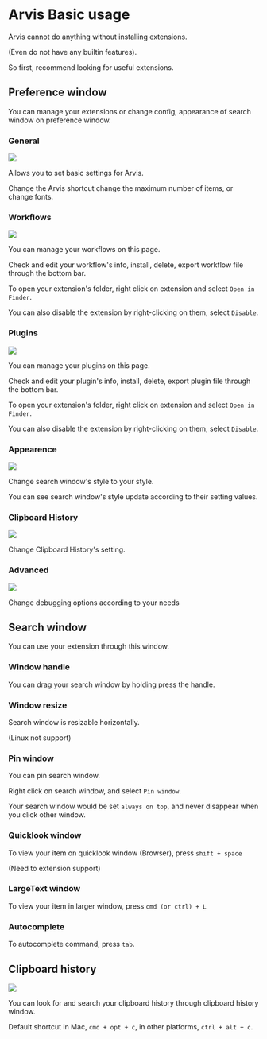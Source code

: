 # Arvis Basic usage

Arvis cannot do anything without installing extensions.

(Even do not have any builtin features).

So first, recommend looking for useful extensions.

## Preference window

You can manage your extensions or change config, appearance of search window on preference window.

### General

![](./imgs/general-page.png)

Allows you to set basic settings for Arvis.

Change the Arvis shortcut change the maximum number of items, or change fonts.

### Workflows

![](./imgs/workflow-page.png)

You can manage your workflows on this page.

Check and edit your workflow's info, install, delete, export workflow file through the bottom bar.

To open your extension's folder, right click on extension and select `Open in Finder`.

You can also disable the extension by right-clicking on them, select `Disable`.

### Plugins

![](./imgs/plugin-page.png)

You can manage your plugins on this page.

Check and edit your plugin's info, install, delete, export plugin file through the bottom bar.

To open your extension's folder, right click on extension and select `Open in Finder`.

You can also disable the extension by right-clicking on them, select `Disable`.

### Appearence

![](./imgs/appearance-page.png)

Change search window's style to your style.

You can see search window's style update according to their setting values.

### Clipboard History

![](./imgs/clipboard-history-page.png)

Change Clipboard History's setting.

### Advanced

![](./imgs/debugging-page.png)

Change debugging options according to your needs

## Search window

You can use your extension through this window.

### Window handle

You can drag your search window by holding press the handle.

### Window resize

Search window is resizable horizontally.

(Linux not support)

### Pin window

You can pin search window.

Right click on search window, and select `Pin window`.

Your search window would be set `always on top`, and never disappear when you click other window.

### Quicklook window

To view your item on quicklook window (Browser), press `shift + space`

(Need to extension support)

### LargeText window

To view your item in larger window, press `cmd (or ctrl) + L`

### Autocomplete

To autocomplete command, press `tab`.

## Clipboard history

![](./imgs/clipboard-history.png)

You can look for and search your clipboard history through clipboard history window.

Default shortcut in Mac, `cmd + opt + c`, in other platforms, `ctrl + alt + c`.